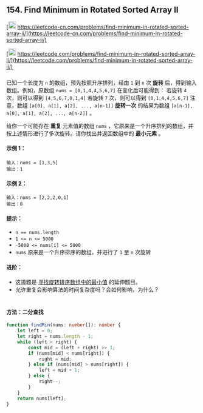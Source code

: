 ## 154. Find Minimum in Rotated Sorted Array II

[<img src="https://static.leetcode-cn.com/cn-mono-assets/production/assets/logo-dark-cn.c42314a8.svg" height="20" /> https://leetcode-cn.com/problems/find-minimum-in-rotated-sorted-array-ii/](https://leetcode-cn.com/problems/find-minimum-in-rotated-sorted-array-ii/)

[<img src="https://assets.leetcode.com/static_assets/public/webpack_bundles/images/logo-dark.e99485d9b.svg" height="20"/> https://leetcode.com/problems/find-minimum-in-rotated-sorted-array-ii/](https://leetcode.com/problems/find-minimum-in-rotated-sorted-array-ii/)

###

已知一个长度为 `n` 的数组，预先按照升序排列，经由 `1` 到 `n` 次 **旋转** 后，得到输入数组。例如，原数组 `nums = [0,1,4,4,5,6,7]` 在变化后可能得到：
若旋转 `4` 次，则可以得到 `[4,5,6,7,0,1,4]`
若旋转 `7` 次，则可以得到 `[0,1,4,4,5,6,7]`
注意，数组 `[a[0], a[1], a[2], ..., a[n-1]]` **旋转一次** 的结果为数组 `[a[n-1], a[0], a[1], a[2], ..., a[n-2]]` 。

给你一个可能存在 **重复** 元素值的数组 `nums` ，它原来是一个升序排列的数组，并按上述情形进行了多次旋转。请你找出并返回数组中的 **最小元素** 。

#### 示例 1：

```
输入：nums = [1,3,5]
输出：1
```

#### 示例 2：

```
输入：nums = [2,2,2,0,1]
输出：0
```

#### 提示：

-   `n == nums.length`
-   `1 <= n <= 5000`
-   `-5000 <= nums[i] <= 5000`
-   `nums` 原来是一个升序排序的数组，并进行了 `1` 至 `n` 次旋转

#### 进阶：

-   这道题是 [寻找旋转排序数组中的最小值](<../medium/153. Find Minimum in Rotated Sorted Array.js.md>) 的延伸题目。
-   允许重复会影响算法的时间复杂度吗？会如何影响，为什么？

#

#### 方法：二分查找

```ts
function findMin(nums: number[]): number {
    let left = 0;
    let right = nums.length - 1;
    while (left < right) {
        const mid = (left + right) >> 1;
        if (nums[mid] < nums[right]) {
            right = mid;
        } else if (nums[mid] > nums[right]) {
            left = mid + 1;
        } else {
            right--;
        }
    }
    return nums[left];
}
```
